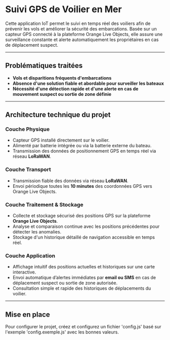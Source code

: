 # Suivi GPS de Voilier en Mer

Cette application IoT permet le suivi en temps réel des voiliers afin de prévenir les vols et améliorer la sécurité des embarcations. Basée sur un capteur GPS connecté à la plateforme Orange Live Objects, elle assure une surveillance constante et alerte automatiquement les propriétaires en cas de déplacement suspect.

---

## Problématiques traitées

- **Vols et disparitions fréquents d'embarcations**
- **Absence d'une solution fiable et abordable pour surveiller les bateaux**
- **Nécessité d'une détection rapide et d'une alerte en cas de mouvement suspect ou sortie de zone définie**

---

## Architecture technique du projet

### Couche Physique
- Capteur GPS installé directement sur le voilier.
- Alimenté par batterie intégrée ou via la batterie externe du bateau.
- Transmission des données de positionnement GPS en temps réel via réseau **LoRaWAN**.

### Couche Transport
- Transmission fiable des données via réseau **LoRaWAN**.
- Envoi périodique toutes les **10 minutes** des coordonnées GPS vers Orange Live Objects.

### Couche Traitement & Stockage
- Collecte et stockage sécurisé des positions GPS sur la plateforme **Orange Live Objects**.
- Analyse et comparaison continue avec les positions précédentes pour détecter les anomalies.
- Stockage d'un historique détaillé de navigation accessible en temps réel.

### Couche Application
- Affichage intuitif des positions actuelles et historiques sur une carte interactive.
- Envoi automatique d’alertes immédiates par **email ou SMS** en cas de déplacement suspect ou sortie de zone autorisée.
- Consultation simple et rapide des historiques de déplacements du voilier.

---

## Mise en place
Pour configurer le projet, créez et configurez un fichier 'config.js' basé sur l'exemple 'config.exemple.js' avec les bonnes valeurs.